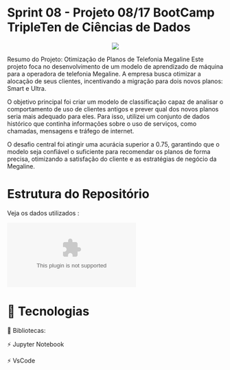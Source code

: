 # Sprint 08 - Projeto 08/17   BootCamp TripleTen de Ciências de Dados

<p align="center">
<img src="https://github.com/Angelaidt/Sprint-08-Projeto-08-de-17-BootCamp-TripleTen-Ciencias-de-Dados/blob/main/MegaLine.png"
</p>

Resumo do Projeto: Otimização de Planos de Telefonia Megaline
Este projeto foca no desenvolvimento de um modelo de aprendizado de máquina para a operadora de telefonia Megaline. A empresa busca otimizar a alocação de seus clientes, incentivando a migração para dois novos planos: Smart e Ultra.

O objetivo principal foi criar um modelo de classificação capaz de analisar o comportamento de uso de clientes antigos e prever qual dos novos planos seria mais adequado para eles. Para isso, utilizei um conjunto de dados histórico que continha informações sobre o uso de serviços, como chamadas, mensagens e tráfego de internet.

O desafio central foi atingir uma acurácia superior a 0.75, garantindo que o modelo seja confiável o suficiente para recomendar os planos de forma precisa, otimizando a satisfação do cliente e as estratégias de negócio da Megaline.


# Estrutura do Repositório
Veja os dados utilizados : 

![Dados Sprint 08 - arquivo I CSV](https://github.com/Angelaidt/Sprint-08-Modelo-Megaline/blob/main/users_behavior%20(2).csv)

# 🚀 Tecnologias
📄 Bibliotecas: 

⚡️ Jupyter Notebook

⚡️ VsCode

